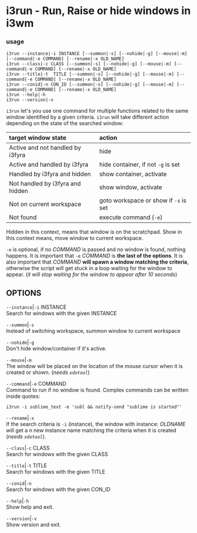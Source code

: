 # i3run - Run, Raise or hide windows in i3wm 

### usage

```text
i3run --instance|-i INSTANCE [--summon|-s] [--nohide|-g] [--mouse|-m] [--command|-e COMMAND] [--rename|-x OLD_NAME]
i3run --class|-c CLASS [--summon|-s] [--nohide|-g] [--mouse|-m] [--command|-e COMMAND] [--rename|-x OLD_NAME]
i3run --title|-t  TITLE [--summon|-s] [--nohide|-g] [--mouse|-m] [--command|-e COMMAND] [--rename|-x OLD_NAME]
i3run --conid|-n CON_ID [--summon|-s] [--nohide|-g] [--mouse|-m] [--command|-e COMMAND] [--rename|-x OLD_NAME]
i3run --help|-h
i3run --version|-v
```

`i3run` let's you use one command for multiple functions
related to the same window identified by a given criteria. 
`i3run` will take different action depending on the state of
the searched window: 

| **target window state**          | **action**
|:---------------------------------|:------------
| Active and not handled by i3fyra | hide
| Active and handled by i3fyra     | hide container, if not `-g` is set
| Handled by i3fyra and hidden     | show container, activate
| Not handled by i3fyra and hidden | show window, activate
| Not on current workspace         | goto workspace or show if `-s` is set
| Not found                        | execute command (`-e`)



Hidden in this context,  means that window is on the
scratchpad. Show in this context means,  move window to
current workspace. 


`-e` is optional, if no *COMMAND* is passed and no window is found,  nothing happens.  It is important that `-e` *COMMAND* is **the last of the options**.  It is also important that *COMMAND* **will spawn a window matching the criteria**,  otherwise the script will get stuck in a loop waiting for the window to appear. (*it will stop waiting for the window to appear after 10 seconds*)


OPTIONS
-------

`--instance`|`-i` INSTANCE  
Search for windows with the given INSTANCE

`--summon`|`-s`  
Instead of switching workspace, summon window to current
workspace

`--nohide`|`-g`  
Don't hide window/container if it's active.

`--mouse`|`-m`  
The window will be placed on the location of the mouse
cursor when it is created or shown. (*needs `xdotool`*) 

`--command`|`-e` COMMAND  
Command to run if no window is found. Complex commands can
be written inside quotes: 
```
i3run -i sublime_text -e 'subl && notify-send "sublime is started"'

```


`--rename`|`-x`  
If the search criteria is `-i` (instance), the window with
instance: *OLDNAME* will get a n new instance name matching
the criteria when it is created (*needs `xdotool`*).

`--class`|`-c` CLASS  
Search for windows with the given CLASS

`--title`|`-t` TITLE  
Search for windows with the given TITLE

`--conid`|`-n`  
Search for windows with the given CON_ID

`--help`|`-h`  
Show help and exit.

`--version`|`-v`  
Show version and exit.



